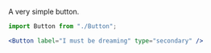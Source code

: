 A very simple button.

```jsx
import Button from "./Button";

<Button label="I must be dreaming" type="secondary" />